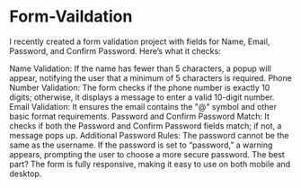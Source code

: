 # Form-Vaildation
I recently created a form validation project with fields for Name, Email, Password, and Confirm Password. Here’s what it checks:

Name Validation: If the name has fewer than 5 characters, a popup will appear, notifying the user that a minimum of 5 characters is required.
Phone Number Validation: The form checks if the phone number is exactly 10 digits; otherwise, it displays a message to enter a valid 10-digit number.
Email Validation: It ensures the email contains the "@" symbol and other basic format requirements.
Password and Confirm Password Match: It checks if both the Password and Confirm Password fields match; if not, a message pops up.
Additional Password Rules:
The password cannot be the same as the username.
If the password is set to “password,” a warning appears, prompting the user to choose a more secure password.
The best part? The form is fully responsive, making it easy to use on both mobile and desktop.

